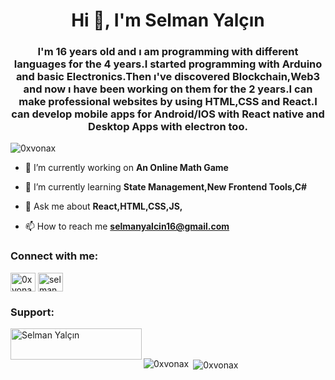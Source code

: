 <h1 align="center">Hi 👋, I'm Selman Yalçın</h1>
<h3 align="center">I'm 16 years old and ı am programming with different languages for the 4 years.I started programming with Arduino and basic Electronics.Then ı've discovered Blockchain,Web3 and now ı have been working on them for the 2 years.I can make professional websites by using HTML,CSS and React.I can develop mobile apps for Android/IOS with React native and Desktop Apps with electron too.</h3>

<p align="left"> <img src="https://komarev.com/ghpvc/?username=0xvonax&label=Profile%20views&color=0e75b6&style=flat" alt="0xvonax" /> </p>

- 🔭 I’m currently working on **An Online Math Game**

- 🌱 I’m currently learning **State Management,New Frontend Tools,C#**

- 💬 Ask me about **React,HTML,CSS,JS,**

- 📫 How to reach me **selmanyalcin16@gmail.com**

<h3 align="left">Connect with me:</h3>
<p align="left">
<a href="https://twitter.com/0xvonax" target="blank"><img align="center" src="https://raw.githubusercontent.com/rahuldkjain/github-profile-readme-generator/master/src/images/icons/Social/twitter.svg" alt="0xvonax" height="30" width="40" /></a>
<a href="https://www.youtube.com/c/selman yalçın" target="blank"><img align="center" src="https://raw.githubusercontent.com/rahuldkjain/github-profile-readme-generator/master/src/images/icons/Social/youtube.svg" alt="selman yalçın" height="30" width="40" /></a>
</p>

<h3 align="left">Support:</h3>
<p><a href="https://www.buymeacoffee.com/Selman Yalçın"> <img align="left" src="https://cdn.buymeacoffee.com/buttons/v2/default-yellow.png" height="50" width="210" alt="Selman Yalçın" /></a></p><br><br>

<p><img align="left" src="https://github-readme-stats.vercel.app/api/top-langs?username=0xvonax&show_icons=true&locale=en&layout=compact" alt="0xvonax" /></p>

<p>&nbsp;<img align="center" src="https://github-readme-stats.vercel.app/api?username=0xvonax&show_icons=true&locale=en" alt="0xvonax" /></p>
